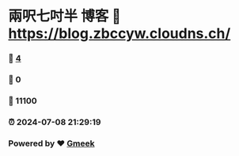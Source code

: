 # 兩呎七吋半 博客 :link: https://blog.zbccyw.cloudns.ch/ 
### :page_facing_up: [4](https://blog.zbccyw.cloudns.ch//tag.html) 
### :speech_balloon: 0 
### :hibiscus: 11100 
### :alarm_clock: 2024-07-08 21:29:19 
### Powered by :heart: [Gmeek](https://github.com/Meekdai/Gmeek)
